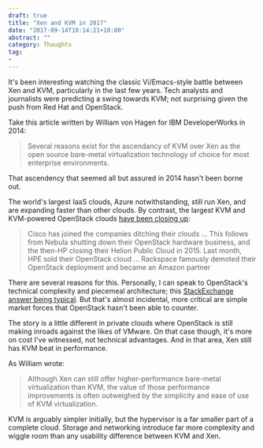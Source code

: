 ```yaml
---
draft: true
title: "Xen and KVM in 2017"
date: "2017-09-14T10:14:21+10:00"
abstract: ""
category: Thoughts
tag:
- 
---
```

It's been interesting watching the classic Vi/Emacs-style battle between Xen and KVM, particularly in the last few years. Tech analysts and journalists were predicting a swing towards KVM; not surprising given the push from Red Hat and OpenStack.

Take this article written by William von Hagen for IBM DeveloperWorks in 2014:

> Several reasons exist for the ascendancy of KVM over Xen as the open source bare-metal virtualization technology of choice for most enterprise environments.

That ascendency that seemed all but assured in 2014 hasn't been borne out. 

The world's largest IaaS clouds, Azure notwithstanding, still run Xen, and are expanding faster than other clouds. By contrast, the largest KVM and KVM-powered OpenStack clouds [have been closing up]\:

> Cisco has joined the companies ditching their clouds ... This follows from Nebula shutting down their OpenStack hardware business, and the then-HP closing their Helion Public Cloud in 2015. Last month, HPE sold their OpenStack cloud ... Rackspace famously demoted their OpenStack deployment and became an Amazon partner

There are several reasons for this. Personally, I can speak to OpenStack's technical complexity and piecemeal architecture; this [StackExchange answer being typical]. But that's almost incidental, more critical are simple market forces that OpenStack hasn't been able to counter.

The story is a little different in private clouds where OpenStack is still making inroads against the likes of VMware. On that case though, it's more on cost I've witnessed, not technical advantages. And in that area, Xen still has KVM beat in performance.

As William wrote:

> Although Xen can still offer higher-performance bare-metal virtualization than KVM, the value of those performance improvements is often outweighed by the simplicity and ease of use of KVM virtualization.

KVM is arguably simpler initially, but the hypervisor is a far smaller part of a complete cloud. Storage and networking introduce far more complexity and wiggle room than any usability difference between KVM and Xen.

[have been closing up]: https://rubenerd.com/more-closed-and-sold-clouds/
[StackExchange answer being typical]: https://rubenerd.com/rocky-openstack/

